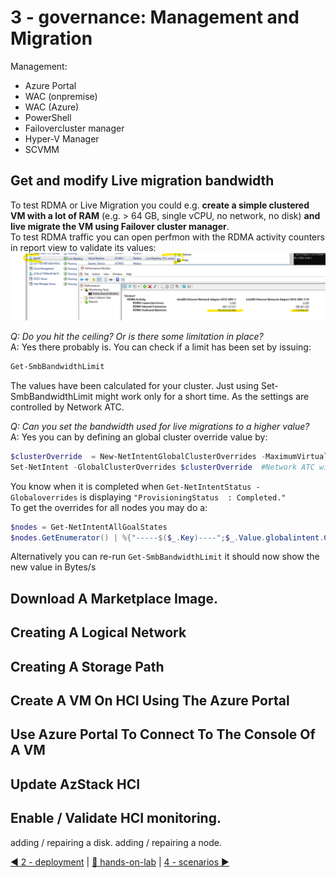 # 3 - governance:  Management and Migration

Management:  
- Azure Portal
- WAC (onpremise)
- WAC (Azure)
- PowerShell
- Failovercluster manager
- Hyper-V Manager
- SCVMM

## Get and modify Live migration bandwidth
To test RDMA or Live Migration you could e.g. **create a simple clustered VM with a lot of RAM** (e.g. > 64 GB, single vCPU, no network, no disk) **and live migrate the VM using Failover cluster manager**.  
To test RDMA traffic you can open perfmon with the RDMA activity counters in report view to validate its values:
![Watch RDMA traffic in perfmon when live migrating a big vm](./images/LMaBigVM.png)

*Q: Do you hit the ceiling? Or is there some limitation in place?*  
A: Yes there probably is. You can check if a limit has been set by issuing:  
```PowerShell
Get-SmbBandwidthLimit
```
The values have been calculated for your cluster. Just using Set-SmbBandwidthLimit might work only for a short time. As the settings are controlled by Network ATC.  

*Q: Can you set the bandwidth used for live migrations to a higher value?*  
A: Yes you can by defining an global cluster override value by:  
```PowerShell
$clusterOverride  = New-NetIntentGlobalClusterOverrides -MaximumVirtualMachineMigrations 2 -MaximumSMBMigrationBandwidthInGbps 20  # make sure the values make sense at your environment. Leave enough for storage RDMA
Set-NetIntent -GlobalClusterOverrides $clusterOverride  #Network ATC will run and make it so on all cluster nodes...this may take a while
```
You know when it is completed when `Get-NetIntentStatus -Globaloverrides` is displaying `"ProvisioningStatus  : Completed."`  
To get the overrides for all nodes you may do a:  
```PowerShell
$nodes = Get-NetIntentAllGoalStates
$nodes.GetEnumerator() | %{"-----$($_.Key)----";$_.Value.globalintent.Config.ClusterConfig.ClusterSettings}
```
Alternatively you can re-run `Get-SmbBandwidthLimit` it should now show the new value in Bytes/s


## Download A Marketplace Image.

## Creating A Logical Network

## Creating A Storage Path

## Create A VM On HCI Using The Azure Portal

## Use Azure Portal To Connect To The Console Of A VM

## Update AzStack HCI

## Enable / Validate HCI monitoring.

adding / repairing a disk.
adding / repairing a node.


[◀ 2 - deployment](../2%20-%20deployment/readme.md) | [🔼 hands-on-lab](../readme.md) | [4 - scenarios ▶](../4%20-%20scenarios/readme.md)